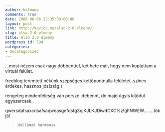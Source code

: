 ```yaml
---
author: kalmanp
comments: true
date: 2006-06-06 22:35:39+00:00
layout: post
link: http://kavics.me/elso-2-0-elmeny/
slug: elso-2-0-elmeny
title: első 2.0 élmény
wordpress_id: 594
categories:
- Uncategorized
---
```



...most nézem csak nagy döbbenttel, két hete már, hogy nem koptattam a virtuál felület.  

freeblog teremtett nékünk szépséges kettőpontnulla felületet..színes érdekes, hasznos jós(z)ág:)  

rengeteg mindenféleség van persze idebennt, de majd úgyis kitódul egyszercsak.. 






qwersdafsaxcdsafsaqweasgefdsfg3qjKJLKJDiwdCXC%z!gFNWEW........tök jó! 





<blockquote>
	
> 
> 
	Hullámzó harmónia 
	
> 
> 
</blockquote>
